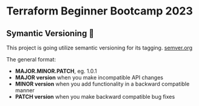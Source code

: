 # Terraform Beginner Bootcamp 2023

## Symantic Versioning :mage:

This project is going utilize semantic versioning for its tagging. [semver.org](https://semver.org/)

The general format:
- **MAJOR.MINOR.PATCH**, eg. 1.0.1
- **MAJOR version** when you make incompatible API changes
- **MINOR version** when you add functionality in a backward compatible manner
- **PATCH version** when you make backward compatible bug fixes